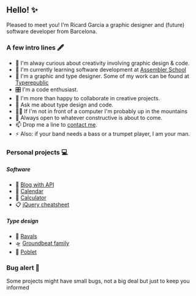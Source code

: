 ## Hello! ✨

<!--
**Ricard-Garcia/ricard-garcia** is a ✨ _special_ ✨ repository because its `README.md` (this file) appears on your GitHub profile.

Here are some ideas to get you started:
-->

Pleased to meet you! I'm Ricard Garcia a graphic designer and (future) software developer from Barcelona. 


### A few intro lines 🖋

- 🔭 I'm alway curious about creativity involving graphic design & code.
- 🌱 I'm currently learning software development at [Assembler School](https://www.assemblerschool.com/)
- 🔡 I'm a graphic and type designer. Some of my work can be found at [Typerepublic](https://typerepublic.com/)
- 🎛 I'm a code enthusiast.
- 🤝 I'm more than happy to collaborate in creative projects.
- 💬 Ask me about type design and code.
- 🚴‍♂️ If I'm not in front of a computer I'm probably up in the mountains
- 🚀 Always open to whatever constructive is about to come.
- 📫 Drop me a line to [contact me](mailto:imricardgarcia@gmail.com).
- ⚡ Also: if your band needs a bass or a trumpet player, I am your man.


### Personal projects 💻

##### Software

- 📖 [Blog with API](https://ricard-garcia.github.io/projects/blog-with-api/)
- 📆 [Calendar](https://ricard-garcia.github.io/projects/calendar/)
- 🧮 [Calculator](https://ricard-garcia.github.io/projects/calculator/)
- 📋 [jQuery cheatsheet](https://ricard-garcia.github.io/projects/jquery-cheat-sheet/)


##### Type design

- 🎺 [Ravals](https://typerepublic.com/fonts/ravals/)
- 🛸 [Groundbeat family](https://typerepublic.com/fonts/groundbeat-1/)
- 🍷 [Poblet](https://typerepublic.com/fonts/poblet/)


### Bug alert 🚨

Some projects might have small bugs, not a big deal but just to keep you informed
